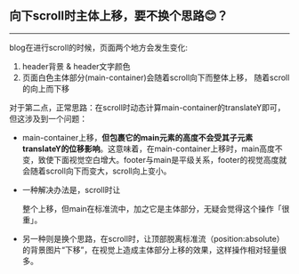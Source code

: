 ## 向下scroll时主体上移，要不换个思路😊？
---

blog在进行scroll的时候，页面两个地方会发生变化:

1. header背景 & header文字颜色
2. 页面白色主体部分(main-container)会随着scroll向下而整体上移， 随着scroll的向上而下移

对于第二点，正常思路：在scroll时动态计算main-container的translateY即可，但这涉及到一个问题：  

*  main-container上移，**但包裹它的main元素的高度不会受其子元素translateY的位移影响**。这意味着，在main-container上移时，main高度不变，致使下面视觉空白增大。footer与main是平级关系，footer的视觉高度就会随着scroll向下而变大，scroll向上变小。  

*  一种解决办法是，scroll时让<main>整个上移，但main在标准流中，加之它是主体部分，无疑会觉得这个操作「很重」。  

*  另一种则是换个思路，在scroll时，让顶部脱离标准流（position:absolute）的背景图片“下移”，在视觉上造成主体部分上移的效果，这样操作相对轻量很多。


